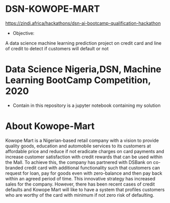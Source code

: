# DSN-KOWOPE-MART

https://zindi.africa/hackathons/dsn-ai-bootcamp-qualification-hackathon
* Objective:

A data science machine learning prediction project on credit card and line of credit to detect if customers will default or not

# Data Science Nigeria,DSN, Machine Learning BootCamp Competition, 2020

* Contain in this repository is a jupyter notebook containing my solution

# About Kowope-Mart
Kowope Mart is a Nigerian-based retail company with a vision to provide quality goods, education and automobile services to its customers at affordable price and reduce if not eradicate charges on card payments and increase customer satisfaction with credit rewards that can be used within the Mall. To achieve this, the company has partnered with DSBank on co-branded credit card with additional functionality such that customers can request for loan, pay for goods even with zero-balance and then pay back within an agreed period of time. This innovative strategy has increased sales for the company. However, there has been recent cases of credit defaults and Kowope Mart will like to have a system that profiles customers who are worthy of the card with minimum if not zero risk of defaulting.

